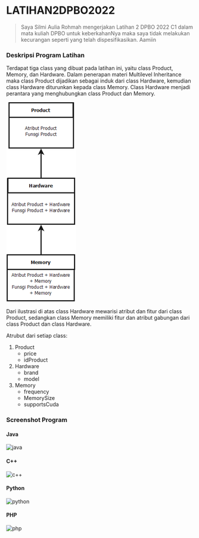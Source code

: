 # LATIHAN2DPBO2022

> Saya Silmi Aulia Rohmah mengerjakan Latihan 2 DPBO 2022 C1 dalam mata kuliah DPBO untuk keberkahanNya 
> maka saya tidak melakukan kecurangan seperti yang telah dispesifikasikan. Aamiin 

### Deskripsi Program Latihan
Terdapat tiga class yang dibuat pada latihan ini, yaitu class Product, Memory, dan Hardware. Dalam penerapan materi Multilevel Inheritance maka class Product dijadikan sebagai induk dari class Hardware, kemudian class Hardware diturunkan kepada class Memory. Class Hardware menjadi perantara yang menghubungkan class Product dan Memory. 

![Pewarisan](https://github.com/silmiaulia/LATIHAN2DPBO2022/blob/main/Multilevel%20Inheritance%20Ilustrasi.png?raw=true)

Dari ilustrasi di atas class Hardware mewarisi atribut dan fitur dari class Product, sedangkan class Memory memiliki fitur dan atribut gabungan dari class Product dan class Hardware.

Atrubut dari setiap class:
1. Product
   - price
   - idProduct
2. Hardware
   - brand
   - model
3. Memory
   - frequency
   - MemorySize
   - supportsCuda




### Screenshot Program

#### Java
![java]()

#### C++
![c++]()

#### Python
![python]()

#### PHP
![php]()

